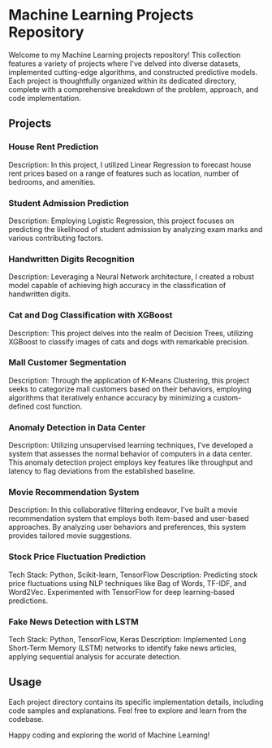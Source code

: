# Machine Learning Projects Repository

Welcome to my Machine Learning projects repository! This collection features a variety of projects where I've delved into diverse datasets, implemented cutting-edge algorithms, and constructed predictive models. Each project is thoughtfully organized within its dedicated directory, complete with a comprehensive breakdown of the problem, approach, and code implementation.

## Projects

### House Rent Prediction

Description: In this project, I utilized Linear Regression to forecast house rent prices based on a range of features such as location, number of bedrooms, and amenities.

### Student Admission Prediction

Description: Employing Logistic Regression, this project focuses on predicting the likelihood of student admission by analyzing exam marks and various contributing factors.

### Handwritten Digits Recognition

Description: Leveraging a Neural Network architecture, I created a robust model capable of achieving high accuracy in the classification of handwritten digits.

### Cat and Dog Classification with XGBoost

Description: This project delves into the realm of Decision Trees, utilizing XGBoost to classify images of cats and dogs with remarkable precision.

### Mall Customer Segmentation

Description: Through the application of K-Means Clustering, this project seeks to categorize mall customers based on their behaviors, employing algorithms that iteratively enhance accuracy by minimizing a custom-defined cost function.

### Anomaly Detection in Data Center

Description: Utilizing unsupervised learning techniques, I've developed a system that assesses the normal behavior of computers in a data center. This anomaly detection project employs key features like throughput and latency to flag deviations from the established baseline.

### Movie Recommendation System

Description: In this collaborative filtering endeavor, I've built a movie recommendation system that employs both item-based and user-based approaches. By analyzing user behaviors and preferences, this system provides tailored movie suggestions.

### Stock Price Fluctuation Prediction

Tech Stack: Python, Scikit-learn, TensorFlow
Description: Predicting stock price fluctuations using NLP techniques like Bag of Words, TF-IDF, and Word2Vec. Experimented with TensorFlow for deep learning-based predictions.

### Fake News Detection with LSTM

Tech Stack: Python, TensorFlow, Keras
Description: Implemented Long Short-Term Memory (LSTM) networks to identify fake news articles, applying sequential analysis for accurate detection.


## Usage

Each project directory contains its specific implementation details, including code samples and explanations. Feel free to explore and learn from the codebase.

Happy coding and exploring the world of Machine Learning!

